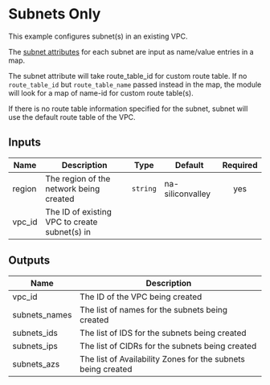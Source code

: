 # Subnets Only

This example configures subnet(s) in an existing VPC. 

The [subnet attributes](https://registry.terraform.io/providers/tencentcloudstack/tencentcloud/latest/docs/resources/subnet#argument-reference) for each subnet are input as name/value entries in a map. 

The subnet attribute will take route_table_id for custom route table. If no `route_table_id` but `route_table_name` passed instead in the map, the module will look for a map of name-id for custom route table(s). 

If there is no route table information specified for the subnet, subnet will use the default route table of the VPC.

<!-- BEGINNING OF PRE-COMMIT-TERRAFORM DOCS HOOK -->

## Inputs

| Name | Description | Type | Default | Required |
|------|-------------|------|---------|:--------:|
| region | The region of the network being created | `string` | na-siliconvalley | yes |
| vpc\_id | The ID of existing VPC to create subnet(s) in |
 

## Outputs

| Name | Description |
|------|-------------|
| vpc\_id | The ID of the VPC being created |
| subnets\_names | The list of names for the subnets being created |
| subnets\_ids | The list of IDS for the subnets being created |
| subnets\_ips | The list of CIDRs for the subnets being created |
| subnets\_azs | The list of Availability Zones for the subnets being created |

<!-- END OF PRE-COMMIT-TERRAFORM DOCS HOOK -->
